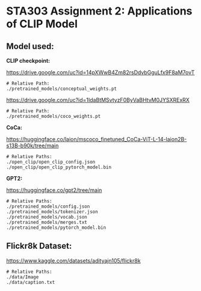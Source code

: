 # STA303 Assignment 2: Applications of CLIP Model

## Model used: 

**CLIP checkpoint:** 

https://drive.google.com/uc?id=14pXWwB4Zm82rsDdvbGguLfx9F8aM7ovT

    # Relative Path:
    ./pretrained_models/conceptual_weights.pt
    
https://drive.google.com/uc?id=1IdaBtMSvtyzF0ByVaBHtvM0JYSXRExRX

    # Relative Path:
    ./pretrained_models/coco_weights.pt
    
**CoCa:** 

https://huggingface.co/laion/mscoco_finetuned_CoCa-ViT-L-14-laion2B-s13B-b90k/tree/main

    # Relative Paths:
    ./open_clip/open_clip_config.json
    ./open_clip/open_clip_pytorch_model.bin

**GPT2:**

https://huggingface.co/gpt2/tree/main
    
    # Relative Paths:
    ./pretrained_models/config.json
    ./pretrained_models/tokenizer.json
    ./pretrained_models/vocab.json
    ./pretrained_models/merges.txt
    ./pretrained_models/pytorch_model.bin

## Flickr8k Dataset: 

https://www.kaggle.com/datasets/adityajn105/flickr8k

    # Relative Paths:
    ./data/Image
    ./data/caption.txt
